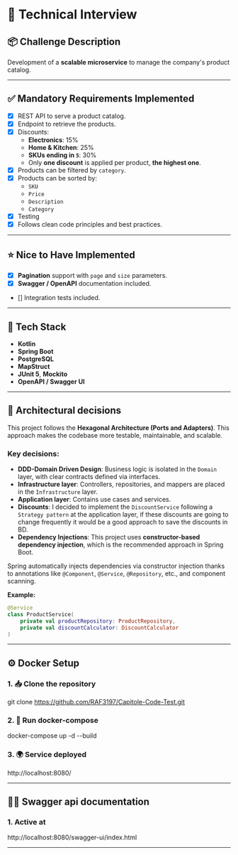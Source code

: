 # 📌 Technical Interview

## 📦 Challenge Description

Development of a **scalable microservice** to manage the company's product catalog.

---

## ✅ Mandatory Requirements Implemented

- [x] REST API to serve a product catalog.
- [x] Endpoint to retrieve the products.
- [x] Discounts:
    - **Electronics**: 15%
    - **Home & Kitchen**: 25%
    - **SKUs ending in `5`**: 30%
    - Only **one discount** is applied per product, **the highest one**.
- [x] Products can be filtered by `category`.
- [x] Products can be sorted by:
    - `SKU`
    - `Price`
    - `Description`
    - `Category`
- [x] Testing
- [x] Follows clean code principles and best practices.

---

## ⭐ Nice to Have Implemented

- [x] **Pagination** support with `page` and `size` parameters.
- [x] **Swagger / OpenAPI** documentation included.
- [] Integration tests included.

---

## 🚀 Tech Stack

- **Kotlin**
- **Spring Boot**
- **PostgreSQL**
- **MapStruct**
- **JUnit 5**, **Mockito**
- **OpenAPI / Swagger UI**

---
## 🧱 Architectural decisions

This project follows the **Hexagonal Architecture (Ports and Adapters)**. This approach makes the codebase more testable, maintainable, and scalable.

### Key decisions:
- **DDD-Domain Driven Design**: Business logic is isolated in the `Domain` layer, with clear contracts defined via interfaces.
- **Infrastructure layer**: Controllers, repositories, and mappers are placed in the `Infrastructure` layer.
- **Application layer**: Contains use cases and services.
- **Discounts**: I decided to implement the `DiscountService` following a `Strategy pattern` at the application layer, if these discounts are going to change frequently it would be a good approach to save the discounts in BD.
- **Dependency Injections**: This project uses **constructor-based dependency injection**, which is the recommended approach in Spring Boot.

Spring automatically injects dependencies via constructor injection thanks to annotations like `@Component`, `@Service`, `@Repository`, etc., and component scanning.

**Example:**
```kotlin
@Service
class ProductService(
    private val productRepository: ProductRepository,
    private val discountCalculator: DiscountCalculator
)
```
___

## ⚙️ Docker Setup

### 1. 📥 Clone the repository
git clone https://github.com/RAF3197/Capitole-Code-Test.git
### 2. 🐳 Run docker-compose
docker-compose up -d --build
### 3. 🌍 Service deployed
http://localhost:8080/
___

## 🧑‍💻 Swagger api documentation

### 1. Active at 
http://localhost:8080/swagger-ui/index.html
___
